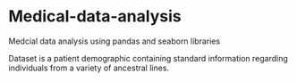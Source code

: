 # Medical-data-analysis
Medcial data analysis using pandas and seaborn libraries

Dataset is a patient demographic containing standard information regarding individuals from a variety of ancestral lines.
